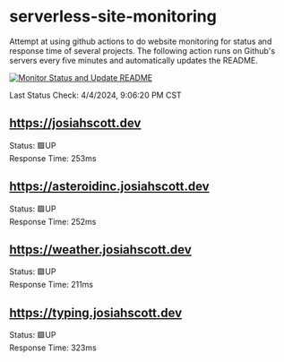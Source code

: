 # serverless-site-monitoring
Attempt at using github actions to do website monitoring for status and response time of several projects. The following action runs on Github's servers every five minutes and automatically updates the README.  

[![Monitor Status and Update README](https://github.com/JosiahSco/serverless-site-monitoring/actions/workflows/monitor.yaml/badge.svg)](https://github.com/JosiahSco/serverless-site-monitoring/actions/workflows/monitor.yaml)

Last Status Check: 4/4/2024, 9:06:20 PM CST

## https://josiahscott.dev
Status: 🟩UP  
Response Time: 253ms

## https://asteroidinc.josiahscott.dev
Status: 🟩UP  
Response Time: 252ms

## https://weather.josiahscott.dev
Status: 🟩UP  
Response Time: 211ms

## https://typing.josiahscott.dev
Status: 🟩UP  
Response Time: 323ms

